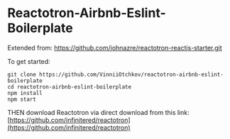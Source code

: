 # Reactotron-Airbnb-Eslint-Boilerplate

Extended from: https://github.com/johnazre/reactotron-reactjs-starter.git

To get started:
```
git clone https://github.com/VinniiOtchkov/reactotron-airbnb-eslint-boilerplate
cd reactotron-airbnb-eslint-boilerplate
npm install
npm start
```

THEN download Reactotron via direct download from this link: [https://github.com/infinitered/reactotron](https://github.com/infinitered/reactotron)

